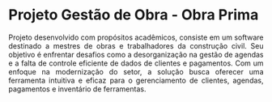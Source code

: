 # Projeto Gestão de Obra - Obra Prima

<p align="justify">Projeto desenvolvido com propósitos acadêmicos, consiste em um software destinado a mestres de obras e trabalhadores da construção civil. Seu objetivo é enfrentar desafios como a desorganização na gestão de agendas e a falta de controle eficiente de dados de clientes e pagamentos. Com um enfoque na modernização do setor, a solução busca oferecer uma ferramenta intuitiva e eficaz para o gerenciamento de clientes, agendas, pagamentos e inventário de ferramentas.</p>

